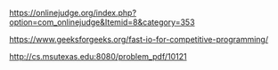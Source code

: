 

https://onlinejudge.org/index.php?option=com_onlinejudge&Itemid=8&category=353

https://www.geeksforgeeks.org/fast-io-for-competitive-programming/

http://cs.msutexas.edu:8080/problem_pdf/10121
